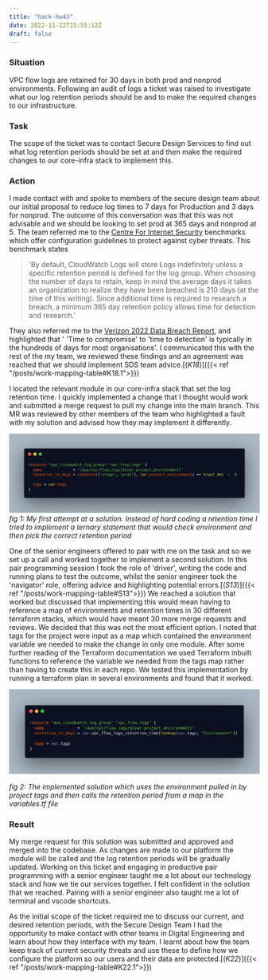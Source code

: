 ```yaml
---
title: "hack-hw43"
date: 2022-11-22T15:55:12Z
draft: false
---
```


### Situation

VPC flow logs are retained for 30 days in both prod and nonprod environments. Following an audit of logs a ticket was raised to investigate what our log retention periods should be and to make the required changes to our infrastructure.

### Task

The scope of the ticket was to contact Secure Design Services to find out what log retention periods should be set at and then make the required changes to our core-infra stack to implement this.

### Action

I made contact with and spoke to members of the secure design team about our initial proposal to reduce log times to 7 days for Production and 3 days for nonprod. The outcome of this conversation was that this was not advisable and we should be looking to set prod at 365 days and nonprod at 5. The team referred me to the [Centre For Internet Security](https://www.cisecurity.org/cis-benchmarks/) benchmarks which offer configuration guidelines to protect against cyber threats. This benchmark states 

> 'By default, CloudWatch Logs will store Logs indefinitely unless a specific retention period is defined for the log group. When choosing the number of days to retain, keep in mind the average days it takes an organization to realize they have been breached is 210 days (at the time of this writing). Since additional time is required to research a breach, a minimum 365 day retention policy allows time for detection and research.'

They also referred me to the [Verizon 2022 Data Breach Report](https://www.verizon.com/business/resources/reports/dbir/), and highlighted that ' 'Time to compromise' to 'time to detection' is typically in the hundreds of days for most organisations'. I communicated this with the rest of the my team, we reviewed these findings and an agreement was reached that we should implement SDS team advice.[(*K18*)]({{< ref "/posts/work-mapping-table#K18.1">}})

I located the relevant module in our core-infra stack that set the log retention time. I quickly implemented a change that I thought would work and submitted a merge request to pull my change into the main branch. This MR was reviewed by other members of the team who highlighted a fault with my solution and advised how they may implement it differently.

![first attempt at solution](first_attempt.png)
*fig 1: My first attempt at a solution. Instead of hard coding a retention time I tried to implement a ternary statement that would check environment and then pick the correct retention period*

One of the senior engineers offered to pair with me on the task and so we set up a call and worked together to implement a second solution. In this pair programming session I took the role of 'driver', writing the code and running plans to test the outcome, whilst the senior engineer took the 'navigator' role, offering advice and highlighting potential errors.[(*S13*)]({{< ref "/posts/work-mapping-table#S13">}}) We reached a solution that worked but discussed that implementing this would mean having to reference a map of environments and retention times in 30 different terraform stacks, which would have meant 30 more merge requests and reviews. We decided  that this was not the most efficient option. I noted that tags for the project were input as a map which contained the environment variable we needed to make the change in only one module. After some further reading of the Terraform documentation we used Terraform inbuilt functions to reference the variable we needed from the tags map rather than having to create this in each repo. We tested this implementation by running a terraform plan in several environments and found that it worked.

![log solution](log_solution.png)

*fig 2: The implemented solution which uses the environment pulled in by project tags and then calls the retention period from a map in the variables.tf file*

### Result

My merge request for this solution was submitted and approved and merged into the codebase. As changes are made to our platform the module will be called and the log retention periods will be gradually updated. Working on this ticket and engaging in productive pair programming with a senior engineer taught me a lot about our technology stack and how we tie our services together. I felt confident in the solution that we reached. Pairing with a senior engineer also taught me a lot of terminal and vscode shortcuts.

As the initial scope of the ticket required me to discuss our current, and desired retention periods, with the Secure Design Team I had the opportunity to make contact with other teams in Digital Engineering and learn about how they interface with my team. I learnt about how the team keep track of current security threats and use these to define how we configure the platform so our users and their data are protected.[(*K22*)]({{< ref "/posts/work-mapping-table#K22.1">}})

